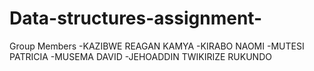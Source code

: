 # Data-structures-assignment-
Group Members -KAZIBWE REAGAN KAMYA
              -KIRABO NAOMI
              -MUTESI PATRICIA
              -MUSEMA DAVID
              -JEHOADDIN TWIKIRIZE RUKUNDO
